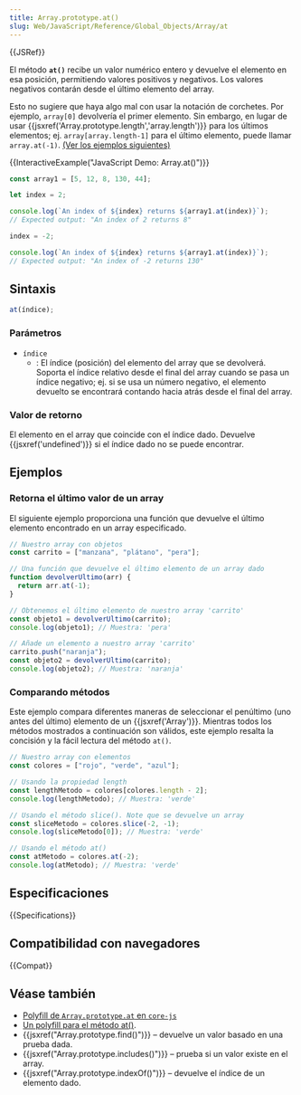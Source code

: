 ```yaml
---
title: Array.prototype.at()
slug: Web/JavaScript/Reference/Global_Objects/Array/at
---
```


{{JSRef}}

El método **`at()`** recibe un valor numérico entero y devuelve el elemento en esa posición, permitiendo valores positivos y negativos. Los valores negativos contarán desde el último elemento del array.

Esto no sugiere que haya algo mal con usar la notación de corchetes. Por ejemplo, `array[0]` devolvería el primer elemento. Sin embargo, en lugar de usar {{jsxref('Array.prototype.length','array.length')}} para los últimos elementos; ej. `array[array.length-1]` para el último elemento, puede llamar `array.at(-1)`. [(Ver los ejemplos siguientes)](#ejemplos)

{{InteractiveExample("JavaScript Demo: Array.at()")}}

```js interactive-example
const array1 = [5, 12, 8, 130, 44];

let index = 2;

console.log(`An index of ${index} returns ${array1.at(index)}`);
// Expected output: "An index of 2 returns 8"

index = -2;

console.log(`An index of ${index} returns ${array1.at(index)}`);
// Expected output: "An index of -2 returns 130"
```

## Sintaxis

```js
at(índice);
```

### Parámetros

- `índice`
  - : El índice (posición) del elemento del array que se devolverá. Soporta el índice relativo desde el final del array cuando se pasa un índice negativo; ej. si se usa un número negativo, el elemento devuelto se encontrará contando hacia atrás desde el final del array.

### Valor de retorno

El elemento en el array que coincide con el índice dado. Devuelve {{jsxref('undefined')}} si el índice dado no se puede encontrar.

## Ejemplos

### Retorna el último valor de un array

El siguiente ejemplo proporciona una función que devuelve el último elemento encontrado en un array especificado.

```js
// Nuestro array con objetos
const carrito = ["manzana", "plátano", "pera"];

// Una función que devuelve el último elemento de un array dado
function devolverUltimo(arr) {
  return arr.at(-1);
}

// Obtenemos el último elemento de nuestro array 'carrito'
const objeto1 = devolverUltimo(carrito);
console.log(objeto1); // Muestra: 'pera'

// Añade un elemento a nuestro array 'carrito'
carrito.push("naranja");
const objeto2 = devolverUltimo(carrito);
console.log(objeto2); // Muestra: 'naranja'
```

### Comparando métodos

Este ejemplo compara diferentes maneras de seleccionar el penúltimo (uno antes del último) elemento de un {{jsxref('Array')}}. Mientras todos los métodos mostrados a continuación son válidos, este ejemplo resalta la concisión y la fácil lectura del método `at()`.

```js
// Nuestro array con elementos
const colores = ["rojo", "verde", "azul"];

// Usando la propiedad length
const lengthMetodo = colores[colores.length - 2];
console.log(lengthMetodo); // Muestra: 'verde'

// Usando el método slice(). Note que se devuelve un array
const sliceMetodo = colores.slice(-2, -1);
console.log(sliceMetodo[0]); // Muestra: 'verde'

// Usando el método at()
const atMetodo = colores.at(-2);
console.log(atMetodo); // Muestra: 'verde'
```

## Especificaciones

{{Specifications}}

## Compatibilidad con navegadores

{{Compat}}

## Véase también

- [Polyfill de `Array.prototype.at` en `core-js`](https://github.com/zloirock/core-js#relative-indexing-method)
- [Un polyfill para el método at()](https://github.com/tc39/proposal-relative-indexing-method#polyfill).
- {{jsxref("Array.prototype.find()")}} – devuelve un valor basado en una prueba dada.
- {{jsxref("Array.prototype.includes()")}} – prueba si un valor existe en el array.
- {{jsxref("Array.prototype.indexOf()")}} – devuelve el índice de un elemento dado.
